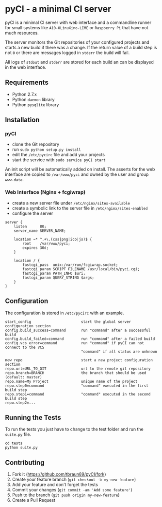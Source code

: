 # pyCI - a minimal CI server

pyCI is a minimal CI server with web interface and a commandline
runner for small systems like `A10-OLinuXino-LIME` or `Raspberry Pi`
that have not much resources.

The server monitors the Git repositories of your configured projects
and starts a new build if there was a change. If the return value of
a build step is not `0` or there are messages logged in `stderr` the
build will fail.

All logs of `stdout` and `stderr` are stored for each build an can be
displayed in the web interface.

## Requirements

* Python 2.7.x
* Python `daemon` library
* Python `pysqlite` library

## Installation

### pyCI

* clone the Git repository
* run `sudo python setup.py install`
* edit the `/etc/pycirc` file and add your projects
* start the service with `sudo service pyCI start`

An init script will be automatically added on install. The asserts
for the web interface are copied to `/var/www/pyci` and owned by the
user and group `www-data`.

### Web Interface (Nginx + fcgiwrap)

* create a new server file under `/etc/nginx/sites-available`
* create a symbolic link to the server file in `/etc/nginx/sites-enabled`
* configure the server

<b></b>

    server {
    	listen      80;
    	server_name SERVER_NAME;
    
	    location ~* ^.+\.(css|png|ico|js)$ {
	        root    /var/www/pyci;
		    expires 30d;
	    }    
    
        location / {
    	    fastcgi_pass  unix:/var/run/fcgiwrap.socket;
    	    fastcgi_param SCRIPT_FILENAME /usr/local/bin/pyci.cgi;
    	    fastcgi_param PATH_INFO $uri;
    	    fastcgi_param QUERY_STRING $args;
	    }
    }

## Configuration

The configuration is stored in `/etc/pycirc` with an example.


    start_config                       start the global server configuration section
    config.build_success=command       run "command" after a successful build
    config.build_failed=command        run "command" after a failed build
    config.vcs_error=command           run "command" if pyCI can not connect to the VCS
                                       "command" if all status are unknown
    
    new_repo                           start a new project configuration section
    repo.url=URL_TO_GIT                url to the remote git repository
    repo.branch=BRANCH                 the branch that should be used (default: master)
    repo.name=My Project               unique name of the project
    repo.step0=command                 "command" executed in the first build step
    repo.step1=command                 "command" executed in the second build step
    repo.step2=...

## Running the Tests

To run the tests you just have to change to the test folder and run the `suite.py` file.

    cd tests
    python suite.py

## Contributing

1. Fork it (https://github.com/tbraun89/pyCI/fork)
2. Create your feature branch (`git checkout -b my-new-feature`)
3. Add your feature and don't forget the tests
4. Commit your changes (`git commit -am 'Add some feature'`)
5. Push to the branch (`git push origin my-new-feature`)
6. Create a Pull Request
